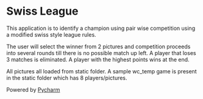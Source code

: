 # Swiss League

This application is to identify a champion using pair wise competition using a modified swiss style league rules.

The user will select the winner from 2 pictures and competition proceeds into several rounds till there is no possible match up left.
A player that loses 3 matches is eliminated. A player with the highest points wins at the end.

All pictures all loaded from static folder. A sample wc_temp game is present in the static folder which has 8 players/pictures.

Powered by [Pycharm](https://www.jetbrains.com/?from=SwissRound)